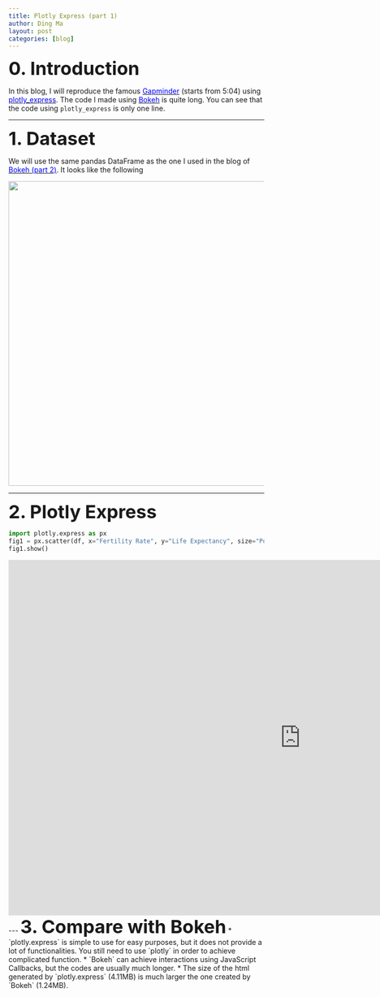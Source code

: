 ```yaml
---
title: Plotly Express (part 1)
author: Ding Ma
layout: post
categories: [blog]
---
```


<span style="font-weight:bold;font-size:36px">0. Introduction</span>

In this blog, I will reproduce the famous [<span style="color: blue">Gapminder</span>](https://www.youtube.com/watch?v=hVimVzgtD6w&t=5m4s) (starts from 5:04) using [<span style="color:blue">plotly_express</span>](https://plotly.express/). The code I made using [<span style="color:blue">Bokeh</span>](https://dingma129.github.io/blog/2019/08/12/Bokeh_2.html) is quite long. You can see that the code using `plotly_express` is only one line.

---
<span style="font-weight:bold;font-size:36px">1. Dataset</span>

We will use the same pandas DataFrame as the one I used in the blog of [<span style="color:blue">Bokeh (part 2)</span>](https://dingma129.github.io/blog/2019/08/12/Bokeh_2.html). It looks like the following
<center><img src="https://dingma129.github.io/assets/figures/blog/bokeh_2_data.png" width="600" ></center>

---
<span style="font-weight:bold;font-size:36px">2. Plotly Express</span>
```python
import plotly.express as px
fig1 = px.scatter(df, x="Fertility Rate", y="Life Expectancy", size="Population", color="Region",animation_frame="Year", animation_group="Country Name",range_x=(0,10),range_y=(18,90),width=1000,height=650,hover_name="Country Name", size_max=60,opacity=0.5)
fig1.show()
```
<center><embed src="https://dingma129.github.io/assets/active_image/plotly/plotly_gapminder.html" width="1150" height="700"></center>
---
<span style="font-weight:bold;font-size:36px">3. Compare with Bokeh</span>
* `plotly.express` is simple to use for easy purposes, but it does not provide a lot of functionalities. You still need to use `plotly` in order to achieve complicated function.
* `Bokeh` can achieve interactions using JavaScript Callbacks, but the codes are usually much longer.
* The size of the html generated by `plotly.express` (4.11MB) is much larger the one created by `Bokeh` (1.24MB).